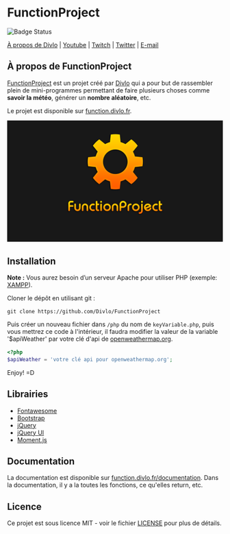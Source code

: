 # FunctionProject
![Badge Status](https://cloud.divlo.fr/public_files/others/Trash/under_dev.svg)

[À propos de Divlo](https://divlo.fr/) | [Youtube](https://www.youtube.com/c/Divlo) | [Twitch](https://www.twitch.tv/divlo) | [Twitter](https://twitter.com/Divlo_FR) | [E-mail](mailto:contact@divlo.fr)

## À propos de FunctionProject
[FunctionProject](https://function.divlo.fr/) est un projet créé par [Divlo](https://divlo.fr/) qui a pour but de rassembler plein de mini-programmes permettant de faire plusieurs choses comme **savoir la météo**, générer un **nombre aléatoire**, etc. 

Le projet est disponible sur [function.divlo.fr](https://function.divlo.fr/).

[![FunctionProject](./img/FunctionProject.png)](https://function.divlo.fr/)

## Installation
**Note :** Vous aurez besoin d’un serveur Apache pour utiliser PHP (exemple: [XAMPP](https://www.apachefriends.org)).

Cloner le dépôt en utilisant git :
```text
git clone https://github.com/Divlo/FunctionProject
```

Puis créer un nouveau fichier dans ```/php``` du nom  de ```keyVariable.php```, puis vous mettrez ce code à l'intérieur, il faudra modifier la valeur de la variable '$apiWeather' par votre clé d'api de [openweathermap.org](https://openweathermap.org/).
```php
<?php
$apiWeather = 'votre clé api pour openweathermap.org';
```

Enjoy! =D

## Librairies
* [Fontawesome](https://fontawesome.com/) 
* [Bootstrap](https://getbootstrap.com/)
* [jQuery](https://jquery.com/)
* [jQuery UI](https://jqueryui.com/)
* [Moment.js](https://momentjs.com/)

## Documentation 
La documentation est disponible sur [function.divlo.fr/documentation](https://function.divlo.fr/documentation).
Dans la documentation, il y a la toutes les fonctions, ce qu'elles return, etc.

## Licence 
Ce projet est sous licence MIT - voir le fichier [LICENSE](./LICENSE) pour plus de détails.